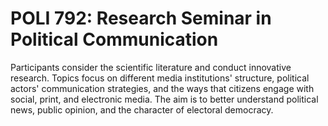 # POLI 792: Research Seminar in Political Communication

Participants consider the scientific literature and conduct innovative research. Topics focus on different media institutions' structure, political actors' communication strategies, and the ways that citizens engage with social, print, and electronic media. The aim is to better understand political news, public opinion, and the character of electoral democracy.